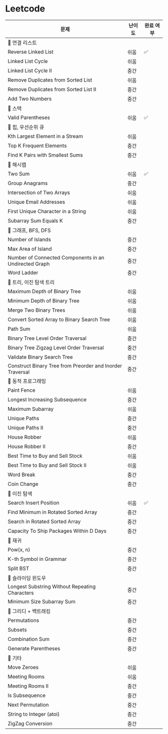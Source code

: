 # Leetcode

| 문제                                                      | 난이도 | 완료 여부 |
| --------------------------------------------------------- | ------ | --------- |
| 🚀 연결 리스트                                            |        |           |
| Reverse Linked List                                       | 쉬움   | ✅        |
| Linked List Cycle                                         | 쉬움   |           |
| Linked List Cycle II                                      | 중간   |           |
| Remove Duplicates from Sorted List                        | 쉬움   |           |
| Remove Duplicates from Sorted List II                     | 중간   |           |
| Add Two Numbers                                           | 중간   |           |
| 🚀 스택                                                   |        |           |
| Valid Parentheses                                         | 쉬움   | ✅        |
| 🚀 힙, 우선순위 큐                                        |        |           |
| Kth Largest Element in a Stream                           | 쉬움   |           |
| Top K Frequent Elements                                   | 중간   |           |
| Find K Pairs with Smallest Sums                           | 중간   |           |
| 🚀 해시맵                                                 |        |           |
| Two Sum                                                   | 쉬움   | ✅        |
| Group Anagrams                                            | 중간   |           |
| Intersection of Two Arrays                                | 쉬움   |           |
| Unique Email Addresses                                    | 쉬움   |           |
| First Unique Character in a String                        | 쉬움   |           |
| Subarray Sum Equals K                                     | 중간   |           |
| 🚀 그래프, BFS, DFS                                       |        |           |
| Number of Islands                                         | 중간   |           |
| Max Area of Island                                        | 중간   |           |
| Number of Connected Components in an Undirected Graph     | 중간   |           |
| Word Ladder                                               | 중간   |           |
| 🚀 트리, 이진 탐색 트리                                   |        |           |
| Maximum Depth of Binary Tree                              | 쉬움   |           |
| Minimum Depth of Binary Tree                              | 쉬움   |           |
| Merge Two Binary Trees                                    | 쉬움   |           |
| Convert Sorted Array to Binary Search Tree                | 쉬움   |           |
| Path Sum                                                  | 쉬움   |           |
| Binary Tree Level Order Traversal                         | 중간   |           |
| Binary Tree Zigzag Level Order Traversal                  | 중간   |           |
| Validate Binary Search Tree                               | 중간   |           |
| Construct Binary Tree from Preorder and Inorder Traversal | 중간   |           |
| 🚀 동적 프로그래밍                                        |        |           |
| Paint Fence                                               | 쉬움   |           |
| Longest Increasing Subsequence                            | 중간   |           |
| Maximum Subarray                                          | 쉬움   |           |
| Unique Paths                                              | 중간   |           |
| Unique Paths II                                           | 중간   |           |
| House Robber                                              | 쉬움   |           |
| House Robber II                                           | 중간   |           |
| Best Time to Buy and Sell Stock                           | 쉬움   |           |
| Best Time to Buy and Sell Stock II                        | 쉬움   |           |
| Word Break                                                | 중간   |           |
| Coin Change                                               | 중간   |           |
| 🚀 이진 탐색                                              |        |           |
| Search Insert Position                                    | 쉬움   | ✅        |
| Find Minimum in Rotated Sorted Array                      | 중간   |           |
| Search in Rotated Sorted Array                            | 중간   |           |
| Capacity To Ship Packages Within D Days                   | 중간   |           |
| 🚀 재귀                                                   |        |           |
| Pow(x, n)                                                 | 중간   |           |
| K-th Symbol in Grammar                                    | 중간   |           |
| Split BST                                                 | 중간   |           |
| 🚀 슬라이딩 윈도우                                        |        |           |
| Longest Substring Without Repeating Characters            | 중간   |           |
| Minimum Size Subarray Sum                                 | 중간   |           |
| 🚀 그리디 + 백트래킹                                      |        |           |
| Permutations                                              | 중간   |           |
| Subsets                                                   | 중간   |           |
| Combination Sum                                           | 중간   |           |
| Generate Parentheses                                      | 중간   |           |
| 🚀 기타                                                   |        |           |
| Move Zeroes                                               | 쉬움   |           |
| Meeting Rooms                                             | 쉬움   |           |
| Meeting Rooms II                                          | 중간   |           |
| Is Subsequence                                            | 중간   |           |
| Next Permutation                                          | 중간   |           |
| String to Integer (atoi)                                  | 중간   |           |
| ZigZag Conversion                                         | 중간   |           |

